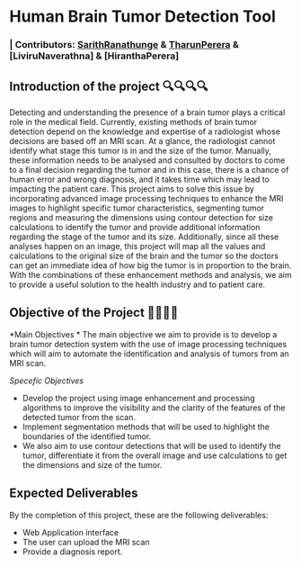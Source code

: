 # Human Brain Tumor Detection Tool

### | Contributors: [SarithRanathunge](https://github.com/SarithRanathunge) & [TharunPerera](https://github.com/TharunPerera) & [LiviruNaverathna] & [HiranthaPerera]

## Introduction of the project 🔍🔍🔍🔍
Detecting and understanding the presence of a brain tumor plays a critical role in the medical field. 
Currently, existing methods of brain tumor detection depend on the knowledge and expertise of a radiologist 
whose decisions are based off an MRI scan. At a glance, the radiologist cannot identify what stage this 
tumor is in and the size of the tumor. Manually, these information needs to be analysed and consulted by 
doctors to come to a final decision regarding the tumor and in this case, there is a chance of human error and 
wrong diagnosis, and it takes time which may lead to impacting the patient care. 
This project aims to solve this issue by incorporating advanced image processing techniques to enhance the 
MRI images to highlight specific tumor characteristics, segmenting tumor regions and measuring the 
dimensions using contour detection for size calculations to identify the tumor and provide additional 
information regarding the stage of the tumor and its size. Additionally, since all these analyses happen on an 
image, this project will map all the values and calculations to the original size of the brain and the tumor so 
the doctors can get an immediate idea of how big the tumor is in proportion to the brain. 
With the combinations of these enhancement methods and analysis, we aim to provide a useful solution to 
the health industry and to patient care.

## Objective of the Project 🧩🧩🧩🧩
*Main Objectives *
The main objective we aim to provide is to develop a brain tumor detection system with the use of image 
processing techniques which will aim to automate the identification and analysis of tumors from an MRI 
scan.

*Specefic Objectives*
 - Develop the project using image enhancement and processing algorithms to improve the visibility 
   and the clarity of the features of the detected tumor from the scan. 
 - Implement segmentation methods that will be used to highlight the boundaries of the identified 
   tumor. 
 - We also aim to use contour detections that will be used to identify the tumor, differentiate it from the 
   overall image and use calculations to get the dimensions and size of the tumor.

## Expected Deliverables
By the completion of this project, these are the following deliverables: 
 - Web Application interface  
 - The user can upload the MRI scan 
 - Provide a diagnosis report.